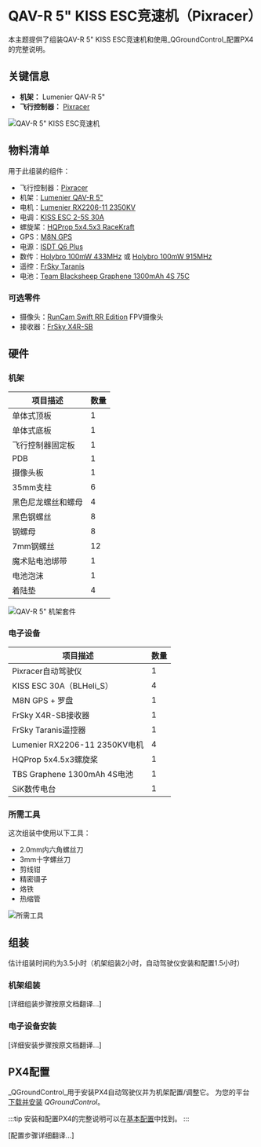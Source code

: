 # QAV-R 5" KISS ESC竞速机（Pixracer）

本主题提供了组装QAV-R 5" KISS ESC竞速机和使用_QGroundControl_配置PX4的完整说明。

## 关键信息

- **机架：** Lumenier QAV-R 5"
- **飞行控制器：** [Pixracer](../flight_controller/pixracer.md)

![QAV-R 5" KISS ESC竞速机](../../assets/airframes/multicopter/qav_r_5_kiss_esc_racer/qav_r_5_kiss_esc_racer_hero.jpg)

## 物料清单

用于此组装的组件：

- 飞行控制器：[Pixracer](../flight_controller/pixracer.md)
- 机架：[Lumenier QAV-R 5"](http://www.lumenier.com/products/multirotors/qav-r-fpv-racing-quadcopter)
- 电机：[Lumenier RX2206-11 2350KV](http://www.lumenier.com/products/motors/rx-series/rx2206-11-2350kv)
- 电调：[KISS ESC 2-5S 30A](http://www.flyduino.net/KISS-ESC-2-5S-30A_1)
- 螺旋桨：[HQProp 5x4.5x3 RaceKraft](http://www.lumenier.com/products/propellers/hqprop/hqprop-5x4-5x3-racekraft)
- GPS：[M8N GPS](https://store.3dr.com/products/3dr-gps-ublox-with-compass)
- 电源：[ISDT Q6 Plus](https://www.icharger.co.nz/products/isdt-q6-plus-300w-14s-pocket-lipo-charger)
- 数传：[Holybro 100mW 433MHz](https://holybro.com/products/sik-telemetry-radio-v3) 或 [Holybro 100mW 915MHz](https://holybro.com/products/sik-telemetry-radio-v3)
- 遥控：[FrSky Taranis](https://www.frsky-rc.com/product/taranis-q-x7-2/)
- 电池：[Team Blacksheep Graphene 1300mAh 4S 75C](https://www.team-blacksheep.com/products/prod:graphene_1300_4s_75c)

### 可选零件

- 摄像头：[RunCam Swift RR Edition](https://shop.runcam.com/runcam-swift-rotor-riot-special-edition/) FPV摄像头
- 接收器：[FrSky X4R-SB](https://www.frsky-rc.com/product/x4r-sb/)

## 硬件

### 机架

| 项目描述                 | 数量 |
| ----------------------- | ---- |
| 单体式顶板              | 1    |
| 单体式底板              | 1    |
| 飞行控制器固定板         | 1    |
| PDB                     | 1    |
| 摄像头板                | 1    |
| 35mm支柱                | 6    |
| 黑色尼龙螺丝和螺母       | 4    |
| 黑色钢螺丝              | 8    |
| 钢螺母                  | 8    |
| 7mm钢螺丝               | 12   |
| 魔术贴电池绑带           | 1    |
| 电池泡沫                | 1    |
| 着陆垫                  | 4    |

![QAV-R 5" 机架套件](../../assets/airframes/multicopter/qav_r_5_kiss_esc_racer/qav_r_5_frame_kit.jpg)

### 电子设备

| 项目描述                     | 数量 |
| --------------------------- | ---- |
| Pixracer自动驾驶仪           | 1    |
| KISS ESC 30A（BLHeli_S）     | 4    |
| M8N GPS + 罗盘              | 1    |
| FrSky X4R-SB接收器          | 1    |
| FrSky Taranis遥控器         | 1    |
| Lumenier RX2206-11 2350KV电机 | 4   |
| HQProp 5x4.5x3螺旋桨        | 1    |
| TBS Graphene 1300mAh 4S电池 | 1    |
| SiK数传电台                 | 1    |

### 所需工具

这次组装中使用以下工具：

- 2.0mm内六角螺丝刀
- 3mm十字螺丝刀
- 剪线钳
- 精密镊子
- 烙铁
- 热缩管

![所需工具](../../assets/airframes/multicopter/qav_r_5_kiss_esc_racer/qav_r_5_kiss_esc_racer_tools_required.jpg)

## 组装

估计组装时间约为3.5小时（机架组装2小时，自动驾驶仪安装和配置1.5小时）

### 机架组装

[详细组装步骤按原文档翻译...]

### 电子设备安装

[详细安装步骤按原文档翻译...]

## PX4配置

_QGroundControl_用于安装PX4自动驾驶仪并为机架配置/调整它。
为您的平台[下载并安装](https://docs.qgroundcontrol.com/master/en/qgc-user-guide/getting_started/download_and_install.html) _QGroundControl_。

:::tip
安装和配置PX4的完整说明可以在[基本配置](../config/index.md)中找到。
:::

[配置步骤详细翻译...]
